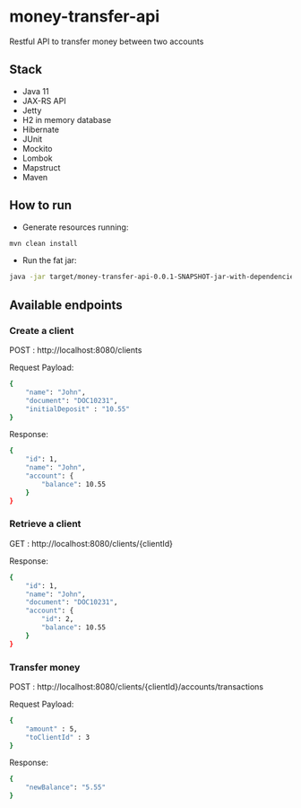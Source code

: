 # money-transfer-api
Restful API to transfer money between two accounts

## Stack

- Java 11
- JAX-RS API
- Jetty
- H2 in memory database
- Hibernate
- JUnit
- Mockito
- Lombok
- Mapstruct
- Maven

## How to run

- Generate resources running: 
```sh
mvn clean install
```
- Run the fat jar:
```sh
java -jar target/money-transfer-api-0.0.1-SNAPSHOT-jar-with-dependencies.jar
```

## Available endpoints

### Create a client
POST : http://localhost:8080/clients

Request Payload:

```sh
{
    "name": "John",
    "document": "DOC10231",
    "initialDeposit" : "10.55"
}
```

Response:

```sh
{
    "id": 1,
    "name": "John",
    "account": {
        "balance": 10.55
    }
}
```

### Retrieve a client
GET : http://localhost:8080/clients/{clientId}

Response:

```sh
{
    "id": 1,
    "name": "John",
    "document": "DOC10231",
    "account": {
        "id": 2,
        "balance": 10.55
    }
}
```

### Transfer money
POST : http://localhost:8080/clients/{clientId}/accounts/transactions

Request Payload:

```sh
{
	"amount" : 5,
	"toClientId" : 3
}
```

Response:

```sh
{
    "newBalance": "5.55"
}
```

